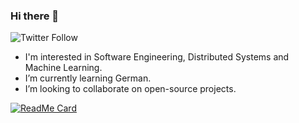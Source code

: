 ### Hi there 👋
![Twitter Follow](https://img.shields.io/twitter/follow/iamrezaghanbari?style=social)

- I'm interested in Software Engineering, Distributed Systems and Machine Learning.
- I’m currently learning German.
- I’m looking to collaborate on open-source projects.

[![ReadMe Card](https://github-readme-stats.vercel.app/api?username=rezaghanbari&theme=cobalt&show_icons=true)](https://github.com/rezaghanbari)

